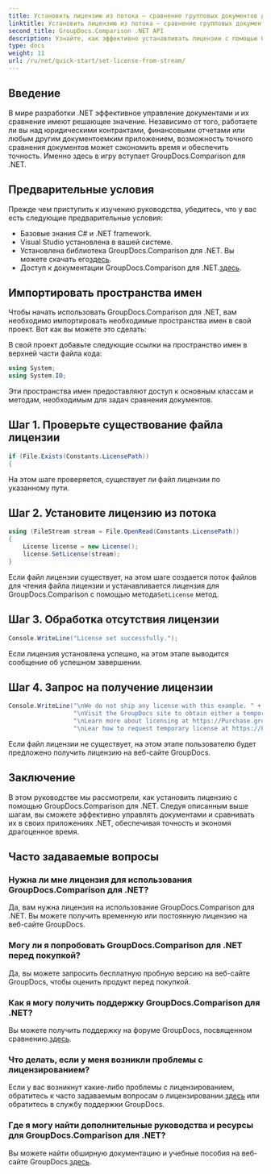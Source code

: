 ```yaml
---
title: Установить лицензию из потока — сравнение групповых документов для .NET
linktitle: Установить лицензию из потока — сравнение групповых документов для .NET
second_title: GroupDocs.Comparison .NET API
description: Узнайте, как эффективно устанавливать лицензии с помощью GroupDocs.Comparison для .NET. Обеспечьте точность документа и сэкономьте время с помощью этого руководства.
type: docs
weight: 11
url: /ru/net/quick-start/set-license-from-stream/
---
```

## Введение
В мире разработки .NET эффективное управление документами и их сравнение имеют решающее значение. Независимо от того, работаете ли вы над юридическими контрактами, финансовыми отчетами или любым другим документоемким приложением, возможность точного сравнения документов может сэкономить время и обеспечить точность. Именно здесь в игру вступает GroupDocs.Comparison для .NET. 
## Предварительные условия
Прежде чем приступить к изучению руководства, убедитесь, что у вас есть следующие предварительные условия:
- Базовые знания C# и .NET framework.
- Visual Studio установлена в вашей системе.
-  Установлена библиотека GroupDocs.Comparison для .NET. Вы можете скачать его[здесь](https://releases.groupdocs.com/comparison/net/).
-  Доступ к документации GroupDocs.Comparison для .NET.[здесь](https://reference.groupdocs.com/comparison/net/).

## Импортировать пространства имен
Чтобы начать использовать GroupDocs.Comparison для .NET, вам необходимо импортировать необходимые пространства имен в свой проект. Вот как вы можете это сделать:

В свой проект добавьте следующие ссылки на пространство имен в верхней части файла кода:
```csharp
using System;
using System.IO;
```
Эти пространства имен предоставляют доступ к основным классам и методам, необходимым для задач сравнения документов.

## Шаг 1. Проверьте существование файла лицензии
```csharp
if (File.Exists(Constants.LicensePath))
{
```
На этом шаге проверяется, существует ли файл лицензии по указанному пути.
## Шаг 2. Установите лицензию из потока
```csharp
using (FileStream stream = File.OpenRead(Constants.LicensePath))
{
    License license = new License();
    license.SetLicense(stream);
}
```
 Если файл лицензии существует, на этом шаге создается поток файлов для чтения файла лицензии и устанавливается лицензия для GroupDocs.Comparison с помощью метода`SetLicense` метод.
## Шаг 3. Обработка отсутствия лицензии
```csharp
Console.WriteLine("License set successfully.");
```
Если лицензия установлена успешно, на этом этапе выводится сообщение об успешном завершении.
## Шаг 4. Запрос на получение лицензии
```csharp
Console.WriteLine("\nWe do not ship any license with this example. " +
                  "\nVisit the GroupDocs site to obtain either a temporary or permanent license. " +
                  "\nLearn more about licensing at https://Purchase.groupdocs.com/faqs/licensing. " +
                  "\nLear how to request temporary license at https://Purchase.groupdocs.com/temporary-license.");
```
Если файл лицензии не существует, на этом этапе пользователю будет предложено получить лицензию на веб-сайте GroupDocs.

## Заключение
В этом руководстве мы рассмотрели, как установить лицензию с помощью GroupDocs.Comparison для .NET. Следуя описанным выше шагам, вы сможете эффективно управлять документами и сравнивать их в своих приложениях .NET, обеспечивая точность и экономя драгоценное время.
## Часто задаваемые вопросы
### Нужна ли мне лицензия для использования GroupDocs.Comparison для .NET?
Да, вам нужна лицензия на использование GroupDocs.Comparison для .NET. Вы можете получить временную или постоянную лицензию на веб-сайте GroupDocs.
### Могу ли я попробовать GroupDocs.Comparison для .NET перед покупкой?
Да, вы можете запросить бесплатную пробную версию на веб-сайте GroupDocs, чтобы оценить продукт перед покупкой.
### Как я могу получить поддержку GroupDocs.Comparison для .NET?
 Вы можете получить поддержку на форуме GroupDocs, посвященном сравнению.[здесь](https://forum.groupdocs.com/c/comparison/12).
### Что делать, если у меня возникли проблемы с лицензированием?
 Если у вас возникнут какие-либо проблемы с лицензированием, обратитесь к часто задаваемым вопросам о лицензировании.[здесь](https://purchase.groupdocs.com/faqs/licensing) или обратитесь в службу поддержки GroupDocs.
### Где я могу найти дополнительные руководства и ресурсы для GroupDocs.Comparison для .NET?
 Вы можете найти обширную документацию и учебные пособия на веб-сайте GroupDocs.[здесь](https://reference.groupdocs.com/comparison/net/).